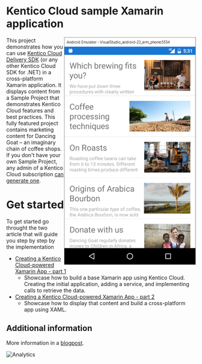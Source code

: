 # Kentico Cloud sample Xamarin application
[<img align="right" src="/img/android.png" alt="Android sample app" />](/img/android.png)

This project demonstrates how you can use [Kentico Cloud Delivery SDK](https://github.com/Kentico/delivery-sdk-net) (or any other Kentico Cloud SDK for .NET) in a cross-platform Xamarin application. It displays content from a Sample Project that demonstrates Kentico Cloud features and best practices. This fully featured project contains marketing content for Dancing Goat – an imaginary chain of coffee shops. If you don't have your own Sample Project, any admin of a Kentico Cloud subscription [can generate one](https://app.kenticocloud.com/sample-project-generator).

# Get started

To get started go throught the two article that will guide you step by step by the implementation
* [Creating a Kentico Cloud-powered Xamarin App - part 1](https://kenticocloud.com/blog/creating-a-kentico-cloud-powered-xamarin-app-p1)
    *  Showcase how to build a base Xamarin app using Kentico Cloud. Creating the initial application, adding a service, and implementing calls to retrieve the data.
* [Creating a Kentico Cloud-powered Xamarin App - part 2](https://kenticocloud.com/blog/creating-a-kentico-cloud-powered-xamarin-app-p2)
    * Showcase how to display that content and build a cross-platform app using XAML.

## Additional information 

More information in a [blogpost](https://github.com/Kentico/cloud-sample-app-xamarin/wiki/Using-.NET-Delivery-SDK-in-Xamarin).

![Analytics](https://kentico-ga-beacon.azurewebsites.net/api/UA-69014260-4/Kentico/cloud-sample-app-xamarin?pixel)
